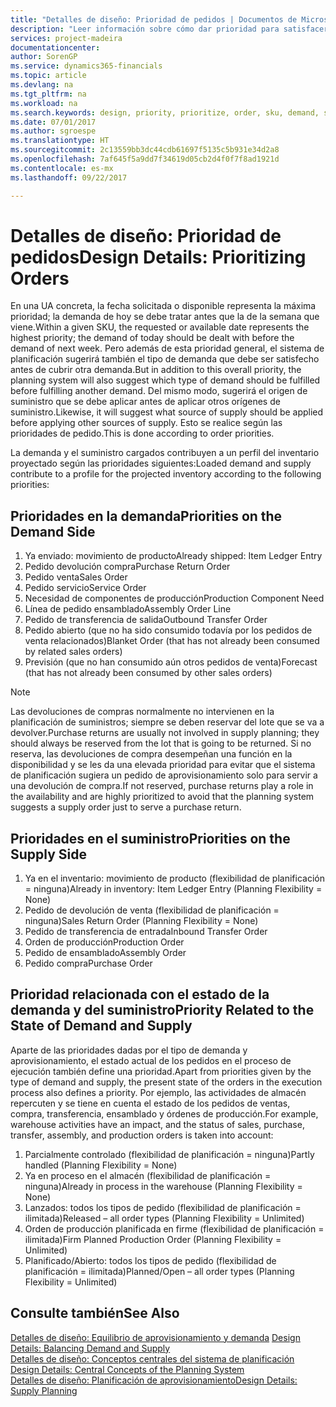 ```yaml
---
title: "Detalles de diseño: Prioridad de pedidos | Documentos de Microsoft"
description: "Leer información sobre cómo dar prioridad para satisfacer los requisitos de demanda y oferta."
services: project-madeira
documentationcenter: 
author: SorenGP
ms.service: dynamics365-financials
ms.topic: article
ms.devlang: na
ms.tgt_pltfrm: na
ms.workload: na
ms.search.keywords: design, priority, prioritize, order, sku, demand, supply
ms.date: 07/01/2017
ms.author: sgroespe
ms.translationtype: HT
ms.sourcegitcommit: 2c13559bb3dc44cdb61697f5135c5b931e34d2a8
ms.openlocfilehash: 7af645f5a9dd7f34619d05cb2d4f0f7f8ad1921d
ms.contentlocale: es-mx
ms.lasthandoff: 09/22/2017

---
```

# <a name="design-details-prioritizing-orders"></a><span data-ttu-id="77e4e-103">Detalles de diseño: Prioridad de pedidos</span><span class="sxs-lookup"><span data-stu-id="77e4e-103">Design Details: Prioritizing Orders</span></span>
<span data-ttu-id="77e4e-104">En una UA concreta, la fecha solicitada o disponible representa la máxima prioridad; la demanda de hoy se debe tratar antes que la de la semana que viene.</span><span class="sxs-lookup"><span data-stu-id="77e4e-104">Within a given SKU, the requested or available date represents the highest priority; the demand of today should be dealt with before the demand of next week.</span></span> <span data-ttu-id="77e4e-105">Pero además de esta prioridad general, el sistema de planificación sugerirá también el tipo de demanda que debe ser satisfecho antes de cubrir otra demanda.</span><span class="sxs-lookup"><span data-stu-id="77e4e-105">But in addition to this overall priority, the planning system will also suggest which type of demand should be fulfilled before fulfilling another demand.</span></span> <span data-ttu-id="77e4e-106">Del mismo modo, sugerirá el origen de suministro que se debe aplicar antes de aplicar otros orígenes de suministro.</span><span class="sxs-lookup"><span data-stu-id="77e4e-106">Likewise, it will suggest what source of supply should be applied before applying other sources of supply.</span></span> <span data-ttu-id="77e4e-107">Esto se realice según las prioridades de pedido.</span><span class="sxs-lookup"><span data-stu-id="77e4e-107">This is done according to order priorities.</span></span>  
  
<span data-ttu-id="77e4e-108">La demanda y el suministro cargados contribuyen a un perfil del inventario proyectado según las prioridades siguientes:</span><span class="sxs-lookup"><span data-stu-id="77e4e-108">Loaded demand and supply contribute to a profile for the projected inventory according to the following priorities:</span></span>  
  
## <a name="priorities-on-the-demand-side"></a><span data-ttu-id="77e4e-109">Prioridades en la demanda</span><span class="sxs-lookup"><span data-stu-id="77e4e-109">Priorities on the Demand Side</span></span>  
1. <span data-ttu-id="77e4e-110">Ya enviado: movimiento de producto</span><span class="sxs-lookup"><span data-stu-id="77e4e-110">Already shipped: Item Ledger Entry</span></span>  
2. <span data-ttu-id="77e4e-111">Pedido devolución compra</span><span class="sxs-lookup"><span data-stu-id="77e4e-111">Purchase Return Order</span></span>  
3. <span data-ttu-id="77e4e-112">Pedido venta</span><span class="sxs-lookup"><span data-stu-id="77e4e-112">Sales Order</span></span>  
4. <span data-ttu-id="77e4e-113">Pedido servicio</span><span class="sxs-lookup"><span data-stu-id="77e4e-113">Service Order</span></span>  
5. <span data-ttu-id="77e4e-114">Necesidad de componentes de producción</span><span class="sxs-lookup"><span data-stu-id="77e4e-114">Production Component Need</span></span>  
6. <span data-ttu-id="77e4e-115">Línea de pedido ensamblado</span><span class="sxs-lookup"><span data-stu-id="77e4e-115">Assembly Order Line</span></span>  
7. <span data-ttu-id="77e4e-116">Pedido de transferencia de salida</span><span class="sxs-lookup"><span data-stu-id="77e4e-116">Outbound Transfer Order</span></span>  
8. <span data-ttu-id="77e4e-117">Pedido abierto (que no ha sido consumido todavía por los pedidos de venta relacionados)</span><span class="sxs-lookup"><span data-stu-id="77e4e-117">Blanket Order (that has not already been consumed by related sales orders)</span></span>  
9. <span data-ttu-id="77e4e-118">Previsión (que no han consumido aún otros pedidos de venta)</span><span class="sxs-lookup"><span data-stu-id="77e4e-118">Forecast (that has not already been consumed by other sales orders)</span></span>  
  
> [!NOTE]  
>  <span data-ttu-id="77e4e-119">Las devoluciones de compras normalmente no intervienen en la planificación de suministros; siempre se deben reservar del lote que se va a devolver.</span><span class="sxs-lookup"><span data-stu-id="77e4e-119">Purchase returns are usually not involved in supply planning; they should always be reserved from the lot that is going to be returned.</span></span> <span data-ttu-id="77e4e-120">Si no reserva, las devoluciones de compra desempeñan una función en la disponibilidad y se les da una elevada prioridad para evitar que el sistema de planificación sugiera un pedido de aprovisionamiento solo para servir a una devolución de compra.</span><span class="sxs-lookup"><span data-stu-id="77e4e-120">If not reserved, purchase returns play a role in the availability and are highly prioritized to avoid that the planning system suggests a supply order just to serve a purchase return.</span></span>  
  
## <a name="priorities-on-the-supply-side"></a><span data-ttu-id="77e4e-121">Prioridades en el suministro</span><span class="sxs-lookup"><span data-stu-id="77e4e-121">Priorities on the Supply Side</span></span>  
1. <span data-ttu-id="77e4e-122">Ya en el inventario: movimiento de producto (flexibilidad de planificación = ninguna)</span><span class="sxs-lookup"><span data-stu-id="77e4e-122">Already in inventory: Item Ledger Entry (Planning Flexibility = None)</span></span>  
2. <span data-ttu-id="77e4e-123">Pedido de devolución de venta (flexibilidad de planificación = ninguna)</span><span class="sxs-lookup"><span data-stu-id="77e4e-123">Sales Return Order (Planning Flexibility = None)</span></span>  
3. <span data-ttu-id="77e4e-124">Pedido de transferencia de entrada</span><span class="sxs-lookup"><span data-stu-id="77e4e-124">Inbound Transfer Order</span></span>  
4. <span data-ttu-id="77e4e-125">Orden de producción</span><span class="sxs-lookup"><span data-stu-id="77e4e-125">Production Order</span></span>  
5. <span data-ttu-id="77e4e-126">Pedido de ensamblado</span><span class="sxs-lookup"><span data-stu-id="77e4e-126">Assembly Order</span></span>  
6. <span data-ttu-id="77e4e-127">Pedido compra</span><span class="sxs-lookup"><span data-stu-id="77e4e-127">Purchase Order</span></span>  
  
## <a name="priority-related-to-the-state-of-demand-and-supply"></a><span data-ttu-id="77e4e-128">Prioridad relacionada con el estado de la demanda y del suministro</span><span class="sxs-lookup"><span data-stu-id="77e4e-128">Priority Related to the State of Demand and Supply</span></span>  
<span data-ttu-id="77e4e-129">Aparte de las prioridades dadas por el tipo de demanda y aprovisionamiento, el estado actual de los pedidos en el proceso de ejecución también define una prioridad.</span><span class="sxs-lookup"><span data-stu-id="77e4e-129">Apart from priorities given by the type of demand and supply, the present state of the orders in the execution process also defines a priority.</span></span> <span data-ttu-id="77e4e-130">Por ejemplo, las actividades de almacén repercuten y se tiene en cuenta el estado de los pedidos de ventas, compra, transferencia, ensamblado y órdenes de producción.</span><span class="sxs-lookup"><span data-stu-id="77e4e-130">For example, warehouse activities have an impact, and the status of sales, purchase, transfer, assembly, and production orders is taken into account:</span></span>  
  
1. <span data-ttu-id="77e4e-131">Parcialmente controlado (flexibilidad de planificación = ninguna)</span><span class="sxs-lookup"><span data-stu-id="77e4e-131">Partly handled (Planning Flexibility = None)</span></span>  
2. <span data-ttu-id="77e4e-132">Ya en proceso en el almacén (flexibilidad de planificación = ninguna)</span><span class="sxs-lookup"><span data-stu-id="77e4e-132">Already in process in the warehouse (Planning Flexibility = None)</span></span>  
3. <span data-ttu-id="77e4e-133">Lanzados: todos los tipos de pedido (flexibilidad de planificación = ilimitada)</span><span class="sxs-lookup"><span data-stu-id="77e4e-133">Released – all order types (Planning Flexibility = Unlimited)</span></span>  
4. <span data-ttu-id="77e4e-134">Orden de producción planificada en firme (flexibilidad de planificación = ilimitada)</span><span class="sxs-lookup"><span data-stu-id="77e4e-134">Firm Planned Production Order (Planning Flexibility = Unlimited)</span></span>  
5. <span data-ttu-id="77e4e-135">Planificado/Abierto: todos los tipos de pedido (flexibilidad de planificación = ilimitada)</span><span class="sxs-lookup"><span data-stu-id="77e4e-135">Planned/Open – all order types (Planning Flexibility = Unlimited)</span></span>  
  
## <a name="see-also"></a><span data-ttu-id="77e4e-136">Consulte también</span><span class="sxs-lookup"><span data-stu-id="77e4e-136">See Also</span></span>  
<span data-ttu-id="77e4e-137">[Detalles de diseño: Equilibrio de aprovisionamiento y demanda](design-details-balancing-demand-and-supply.md) </span><span class="sxs-lookup"><span data-stu-id="77e4e-137">[Design Details: Balancing Demand and Supply](design-details-balancing-demand-and-supply.md) </span></span>  
<span data-ttu-id="77e4e-138">[Detalles de diseño: Conceptos centrales del sistema de planificación](design-details-central-concepts-of-the-planning-system.md) </span><span class="sxs-lookup"><span data-stu-id="77e4e-138">[Design Details: Central Concepts of the Planning System](design-details-central-concepts-of-the-planning-system.md) </span></span>  
[<span data-ttu-id="77e4e-139">Detalles de diseño: Planificación de aprovisionamiento</span><span class="sxs-lookup"><span data-stu-id="77e4e-139">Design Details: Supply Planning</span></span>](design-details-supply-planning.md)
